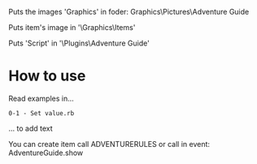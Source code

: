 Puts the images 'Graphics' in foder: Graphics\Pictures\Adventure Guide

Puts item's image in '\Graphics\Items'

Puts 'Script' in '\Plugins\Adventure Guide'



# How to use 

Read examples in...

	0-1 - Set value.rb

... to add text



You can create item call ADVENTURERULES or call in event: AdventureGuide.show



